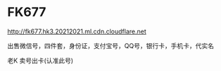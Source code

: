 
# FK677
http://fk677.hk3.20212021.ml.cdn.cloudflare.net

出售微信号，四件套，身份证，支付宝号，QQ号，银行卡，手机卡，代实名

老K 卖号出卡(认准此号)
